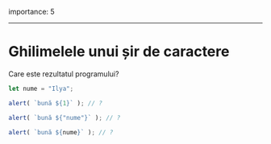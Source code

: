 importance: 5

---

# Ghilimelele unui șir de caractere

Care este rezultatul programului?

```js
let nume = "Ilya";

alert( `bună ${1}` ); // ?

alert( `bună ${"nume"}` ); // ?

alert( `bună ${nume}` ); // ?
```